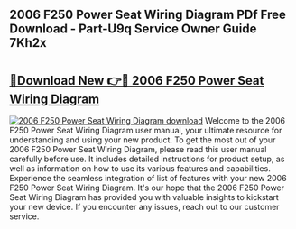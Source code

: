 ## 2006 F250 Power Seat Wiring Diagram PDf Free Download - Part-U9q Service Owner Guide 7Kh2x

# <h2><a href="http://dfh5xxa.blite.top/?on=2006+F250+Power+Seat+Wiring+Diagram">🔗Download New 👉🔴 2006 F250 Power Seat Wiring Diagram</a></h2>

[![2006 F250 Power Seat Wiring Diagram download](https://i.imgur.com/lujVjoI.png)](http://dfh5xxa.blite.top/?on=2006+F250+Power+Seat+Wiring+Diagram)
Welcome to the 2006 F250 Power Seat Wiring Diagram user manual, your ultimate resource for understanding and using your new product. To get the most out of your 2006 F250 Power Seat Wiring Diagram, please read this user manual carefully before use. It includes detailed instructions for product setup, as well as information on how to use its various features and capabilities. Experience the seamless integration of list of features with your new 2006 F250 Power Seat Wiring Diagram. It's our hope that the 2006 F250 Power Seat Wiring Diagram has provided you with valuable insights to kickstart your new device. If you encounter any issues, reach out to our customer service.
